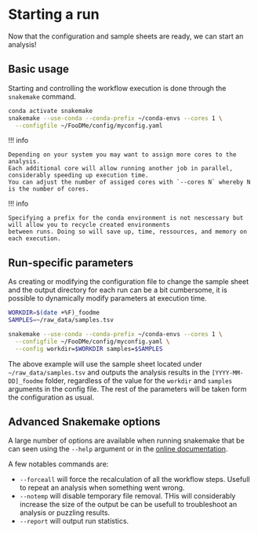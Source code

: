 # Starting a run 

Now that the configuration and sample sheets are ready, we can start an 
analysis!

## Basic usage

Starting and controlling the workflow execution is done through the `snakemake` command.

```bash
conda activate snakemake
snakemake --use-conda --conda-prefix ~/conda-envs --cores 1 \
  --configfile ~/FooDMe/config/myconfig.yaml
```

!!! info

    Depending on your system you may want to assign more cores to the analysis. 
    Each additional core will allow running another job in parallel, considerably speeding up execution time.
    You can adjust the number of assiged cores with `--cores N` whereby N is the number of cores.

!!! info

    Specifying a prefix for the conda environment is not nescessary but will allow you to recycle created environments 
    between runs. Doing so will save up, time, ressources, and memory on each execution.

## Run-specific parameters

As creating or modifying the configuration file to change the sample sheet and the output 
directory for each run can be a bit cumbersome, it is possible to dynamically modify 
parameters at execution time. 

```bash
WORKDIR=$(date +%F)_foodme
SAMPLES=~/raw_data/samples.tsv

snakemake --use-conda --conda-prefix ~/conda-envs --cores 1 \
  --configfile ~/FooDMe/config/myconfig.yaml \
  --config workdir=$WORKDIR samples=$SAMPLES
```

The above example will use the sample sheet located under `~/raw_data/samples.tsv`
and outputs the analysis results in the `[YYYY-MM-DD]_foodme` folder, regardless 
of the value for the `workdir` and `samples` arguments in the config file. The rest of
the parameters will be taken form the configuration as usual.

## Advanced Snakemake options

A large number of options are available when running snakemake that be can 
seen using the `--help` argument or in the [online documentation](https://snakemake.readthedocs.io/en/stable/executing/cli.html).

A few notables commands are:

- `--forceall` will force the recalculation of all the workflow steps. Usefull to repeat an analysis when something went wrong.
- `--notemp` will disable temporary file removal. THis will considerably increase the size of the output be can be usefull to troubleshoot an analysis or puzzling results.
- `--report` will output run statistics.
